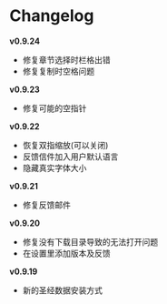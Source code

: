 Changelog
=========

**v0.9.24**
- 修复章节选择时栏格出错
- 修复复制时空格问题

**v0.9.23**

- 修复可能的空指针

**v0.9.22**

- 恢复双指缩放(可以关闭)
- 反馈信件加入用户默认语言
- 隐藏真实字体大小

**v0.9.21**
- 修复反馈邮件

**v0.9.20**

- 修复没有下载目录导致的无法打开问题
- 在设置里添加版本及反馈

**v0.9.19**

- 新的圣经数据安装方式
